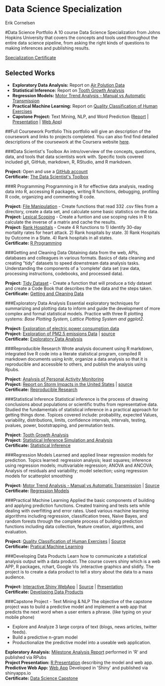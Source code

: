 # Data Science Specialization
Erik Cornelsen  
<base target="_top"/>


#Data Science Portfolio
A 10 course Data Science Specialization from Johns Hopkins University that covers the concepts and tools used throughout the entire data science pipeline, from asking the right kinds of questions to making inferences and publishing results. 

[Specialization Certificate](https://www.coursera.org/account/accomplishments/specialization/S7AASCTDAEYM)


## Selected Works
* **Exploratory Data Analysis:** Report on [Air Polution Data](http://rpubs.com/ercorne/ExData_Project2)
* **Statistical Inference:** Report on [Tooth Growth Analysis](https://github.com/GitKlip/data-science-specialization/blob/master/06-StatisticalInference/projects/Project_Analysis_ToothGrowth.pdf)
* **Regression Models:** [Motor Trend Analysis - Manual vs Automatic Transmission](https://github.com/GitKlip/data-science-specialization/blob/master/07-RegressionModels/projects/7-RegressionModels-Project.pdf)
* **Practical Machine Learning:**  Report on [Quality Classification of Human Exercises](https://github.com/GitKlip/data-science-specialization/blob/master/08-MachineLearning/projects/ML_Project.pdf)
* **Capstone Project:** Text Mining, NLP, and Word Prediction ([Report](http://rpubs.com/ercorne/ds_capstone_milestone) | [Presentation](http://rpubs.com/ercorne/ds_capstone_presentation) | [Web App](https://cornelsen.shinyapps.io/NLP_Text_Predictor/))


##Full Coursework Portfolio
This portfolio will give an description of the coursework and links to projects completed. You can also find find detailed descriptions of the coursework at the Coursera website [here](https://www.coursera.org/specialization/jhudatascience/).  


###Data Scientist's Toolbox
An intro/overview of the concepts, questions, data, and tools that data scientists work with. Specific tools covered included git, GitHub, markdown, R, RStudio, amd R markdown. 

**Project:** Open and use a [GitHub account](https://github.com/GitKlip)  
**Certificate:** [The Data Scientist's Toolbox](https://www.coursera.org/account/accomplishments/certificate/6VWPX89KX7)


###R Programming
Programming in R for effective data analysis, reading data into R, accessing R packages, writing R functions, debugging, profiling R code, organizing and commenting R code. 

**Project:** [File Manipulation](./02-RProgramming/rprog-p1-airpollution) - Create functions that read 332 .csv files from a directory, create a data set, and calculate some basic statistics on the data.    
**Project:** [Lexical Scoping](./02-RProgramming/rprog-p2-cachematrix/) - Create a funtion and use scoping rules in R to calculate the inverse of a matrix and cache the results.    
**Project:** [Rank Hospitals](./02-RProgramming/rprog-p3-hospital/) - Create 4 R functions to 1) Identify 30-day mortality rates for heart attack. 2) Rank hospitals by state. 3) Rank Hospitals by Outcome in a State. 4) Rank hospitals in all states.  
**Certificate:** [R Programming](https://www.coursera.org/account/accomplishments/certificate/V5CF574NG9)  


###Getting and Cleaning Data
Obtaining data from the web, APIs, databases and colleagues in various formats. Basics of data cleaning and creating "tidy" datasets to speed downstream data analysis tasks. Understanding the components of a 'complete' data set (raw data, processing instructions, codebooks, and processed data). 

**Project:** [Tidy Dataset](./03-GetAndCleanData/project/README.md) - Create a function that will produce a tidy dataset and create a Code Book that describes the the data and the steps taken.  
**Certificate:** [Getting and Cleaning Data](https://www.coursera.org/account/accomplishments/certificate/HF6AC5QBH3)  



###Exploratory Data Analysis
Essential exploratory techniques for summarizing and plotting data to inform and guide the development of more complex and formal statistical models. Practice with three R plotting systems: *Base Plotting System, Lattice Plotting System and ggplot2*.

**Project:** [Exploration of electric power consumption data](./04-ExploratoryDataAnalysis/ExData_Project1/README.md)  
**Project:** [Exploration of PM2.5 emissions Data](http://rpubs.com/ercorne/ExData_Project2) |  [source](./04-ExploratoryDataAnalysis/EXData_Project2/ExData-project2.Rmd)  
**Certificate:** [Exploratory Data Analysis](https://www.coursera.org/account/accomplishments/certificate/ZKD5QDTFRG)  


###Reproducible Research
Wrote analysis document using R markdown, integrated live R code into a literate statistical program, compiled R markdown documents using knitr, organize a data analysis so that it is reproducible and accessible to others, and publish the analysis using Rpubs.

**Project:** [Analysis of Personal Activity Monitoring](./05-ReproduceableResearch/RepData_Project1/PA1_template.Rmd)  
**Project:** [Report on Storm Impacts in the United States](http://rpubs.com/ercorne/severeweather) | [source](./05-ReproduceableResearch/RepData_Project2/PA2_template.Rmd)  
**Certificate:** [Reproducible Research](https://www.coursera.org/account/accomplishments/certificate/RPAZZM9DV2)  


###Statistical Inference
Statistical inference is the process of drawing conclusions about populations or scientific truths from representative data. Studied the fundamentals of statistical inference in a practical approach for getting things done. Topices covered include: probability, expected Values, variability, distributions, limits, confidence intervals, intervals, testing, pvalues, power, bootstrapping, and permutation tests.

**Project:** [Tooth Growth Analysis](./06-StatisticalInference/projects/Project_Analysis_ToothGrowth.pdf)  
**Project:** [Statistical Inference Simulation and Analysis](./06-StatisticalInference/projects/Project_Simulation_ExpAndCLT.pdf)  
**Certificate:** [Statistical Inference](https://www.coursera.org/account/accomplishments/certificate/JWBZ5SDP7U6Q)  


###Regression Models
Learned and applied linear regression models for prediction.  Topics learned: regression analysis; least squares; inference using regression models; multivariable regression; ANOVA and ANCOVA; Analysis of residuals and variability; model selection; using regression models for scatterplot smoothing

**Project:** [Motor Trend Analysis - Manual vs Automatic Transmission](./07-RegressionModels/projects/7-RegressionModels-Project.pdf) | [Source](./07-RegressionModels/projects/7-RegressionModels-Project.Rmd)  
**Certificate:** [Regression Models](https://www.coursera.org/account/accomplishments/certificate/MY6KRNLRVFNB)  


###Practical Machine Learning
Applied the basic components of building and applying prediction functions. Created training and tests sets while dealing with overfitting and error rates. Used various machine learning algorithms including regression, classification trees, Naive Bayes, and random forests through the complete process of building prediction functions including data collection, feature creation, algorithms, and evaluation.

**Project:** [Quality Classification of Human Exercises](./08-MachineLearning/projects/ML_Project.pdf) | [Source](./08-MachineLearning/projects/ML_Project.Rmd)  
**Certificate:** [Pratical Machine Learning](https://www.coursera.org/account/accomplishments/certificate/9DKPUF8BF4EU)  


###Developing Data Products
Learn how to communicate a statistical analysis output with a data product. The course covers shiny which is a web APP, R packages, rchart, Google Vis ,interactive graphics and slidify. The project is to create a data product to tell a story about the data to a mass audience.

**Project:** [Interactive Shiny WebApp](https://cornelsen.shinyapps.io/shinyCurrentHomePrice/) | [Source](./09-DataProducts/projects/shinyCurrentHomePrice/app.R) | [Presentation](http://rpubs.com/ercorne/shinyHomeHPI)  
**Certificate:** [Developing Data Products](https://www.coursera.org/account/accomplishments/certificate/A3K54UZCR6JE)  


###Capstone Project - Text Mining & NLP 
The objective of the capstone project was to build a predictive model and implement a web app that predicts the next word when a user enters a phrase.  (like typing on your mobile phone)

* Explore and Analyze 3 large corpra of text (blogs, news articles, twitter feeds). 
* Build a predictive n-gram model 
* Productionalize the predictive model into a useable web application.

**Exploratory Analysis:**  [Milestone Analysis Report](http://rpubs.com/ercorne/ds_capstone_milestone) performed in 'R' and published via RPubs  
**Project Presentation:** [R Presentation](http://rpubs.com/ercorne/ds_capstone_presentation) describing the model and web app.  
**Predictive Web App:** [Web App](https://cornelsen.shinyapps.io/NLP_Text_Predictor/) Developed in 'Shiny' and published via shinyapps.io  
**Certificate:** [Data Science Capstone](https://www.coursera.org/account/accomplishments/certificate/Q8LFZ6RLW7SS)  
